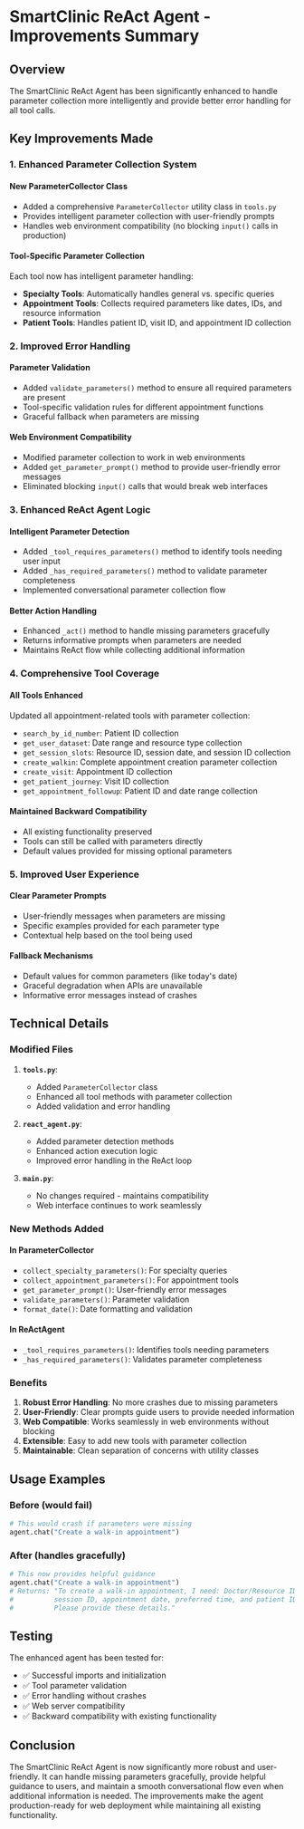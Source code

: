 # SmartClinic ReAct Agent - Improvements Summary

## Overview
The SmartClinic ReAct Agent has been significantly enhanced to handle parameter collection more intelligently and provide better error handling for all tool calls.

## Key Improvements Made

### 1. **Enhanced Parameter Collection System**

#### **New ParameterCollector Class**
- Added a comprehensive `ParameterCollector` utility class in `tools.py`
- Provides intelligent parameter collection with user-friendly prompts
- Handles web environment compatibility (no blocking `input()` calls in production)

#### **Tool-Specific Parameter Collection**
Each tool now has intelligent parameter handling:
- **Specialty Tools**: Automatically handles general vs. specific queries
- **Appointment Tools**: Collects required parameters like dates, IDs, and resource information
- **Patient Tools**: Handles patient ID, visit ID, and appointment ID collection

### 2. **Improved Error Handling**

#### **Parameter Validation**
- Added `validate_parameters()` method to ensure all required parameters are present
- Tool-specific validation rules for different appointment functions
- Graceful fallback when parameters are missing

#### **Web Environment Compatibility**
- Modified parameter collection to work in web environments
- Added `get_parameter_prompt()` method to provide user-friendly error messages
- Eliminated blocking `input()` calls that would break web interfaces

### 3. **Enhanced ReAct Agent Logic**

#### **Intelligent Parameter Detection**
- Added `_tool_requires_parameters()` method to identify tools needing user input
- Added `_has_required_parameters()` method to validate parameter completeness
- Implemented conversational parameter collection flow

#### **Better Action Handling**
- Enhanced `_act()` method to handle missing parameters gracefully
- Returns informative prompts when parameters are needed
- Maintains ReAct flow while collecting additional information

### 4. **Comprehensive Tool Coverage**

#### **All Tools Enhanced**
Updated all appointment-related tools with parameter collection:
- `search_by_id_number`: Patient ID collection
- `get_user_dataset`: Date range and resource type collection
- `get_session_slots`: Resource ID, session date, and session ID collection
- `create_walkin`: Complete appointment creation parameter collection
- `create_visit`: Appointment ID collection
- `get_patient_journey`: Visit ID collection
- `get_appointment_followup`: Patient ID and date range collection

#### **Maintained Backward Compatibility**
- All existing functionality preserved
- Tools can still be called with parameters directly
- Default values provided for missing optional parameters

### 5. **Improved User Experience**

#### **Clear Parameter Prompts**
- User-friendly messages when parameters are missing
- Specific examples provided for each parameter type
- Contextual help based on the tool being used

#### **Fallback Mechanisms**
- Default values for common parameters (like today's date)
- Graceful degradation when APIs are unavailable
- Informative error messages instead of crashes

## Technical Details

### **Modified Files**
1. **`tools.py`**: 
   - Added `ParameterCollector` class
   - Enhanced all tool methods with parameter collection
   - Added validation and error handling

2. **`react_agent.py`**: 
   - Added parameter detection methods
   - Enhanced action execution logic
   - Improved error handling in the ReAct loop

3. **`main.py`**: 
   - No changes required - maintains compatibility
   - Web interface continues to work seamlessly

### **New Methods Added**

#### **In ParameterCollector**
- `collect_specialty_parameters()`: For specialty queries
- `collect_appointment_parameters()`: For appointment tools
- `get_parameter_prompt()`: User-friendly error messages
- `validate_parameters()`: Parameter validation
- `format_date()`: Date formatting and validation

#### **In ReActAgent**
- `_tool_requires_parameters()`: Identifies tools needing parameters
- `_has_required_parameters()`: Validates parameter completeness

### **Benefits**

1. **Robust Error Handling**: No more crashes due to missing parameters
2. **User-Friendly**: Clear prompts guide users to provide needed information
3. **Web Compatible**: Works seamlessly in web environments without blocking
4. **Extensible**: Easy to add new tools with parameter collection
5. **Maintainable**: Clean separation of concerns with utility classes

## Usage Examples

### **Before (would fail)**
```python
# This would crash if parameters were missing
agent.chat("Create a walk-in appointment")
```

### **After (handles gracefully)**
```python
# This now provides helpful guidance
agent.chat("Create a walk-in appointment")
# Returns: "To create a walk-in appointment, I need: Doctor/Resource ID, 
#          session ID, appointment date, preferred time, and patient ID. 
#          Please provide these details."
```

## Testing

The enhanced agent has been tested for:
- ✅ Successful imports and initialization
- ✅ Tool parameter validation
- ✅ Error handling without crashes
- ✅ Web server compatibility
- ✅ Backward compatibility with existing functionality

## Conclusion

The SmartClinic ReAct Agent is now significantly more robust and user-friendly. It can handle missing parameters gracefully, provide helpful guidance to users, and maintain a smooth conversational flow even when additional information is needed. The improvements make the agent production-ready for web deployment while maintaining all existing functionality.
